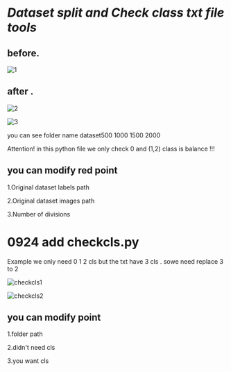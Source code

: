 
# *Dataset split and Check class txt file tools*


## before.


![1](https://user-images.githubusercontent.com/45279761/134307680-982593bf-d1c6-4f4a-8333-23ec5cda9621.png)



## after .

![2](https://user-images.githubusercontent.com/45279761/134308220-b6c9965f-a5e3-40c9-86a9-e4472d5d3684.png)




![3](https://user-images.githubusercontent.com/45279761/134308331-c6f33597-0206-4ba6-aae4-7d16631d9e4a.png)

you can see folder name dataset500 1000 1500 2000


Attention! in this python file we only check 0 and (1,2) class is  balance !!!

## you can modify red point  
1.Original dataset labels path

2.Original dataset images path 

3.Number of divisions


# 0924 add checkcls.py 
Example we only need 0 1 2 cls but the txt have 3 cls .
sowe need replace 3 to 2 

![checkcls1](https://user-images.githubusercontent.com/45279761/134614860-a35069cd-347b-4043-8931-268fca033125.png)


![checkcls2](https://user-images.githubusercontent.com/45279761/134614970-895ced41-0498-4d80-93bf-51d9e356532d.png)


## you can modify  point 
1.folder path

2.didn't need cls

3.you want cls

